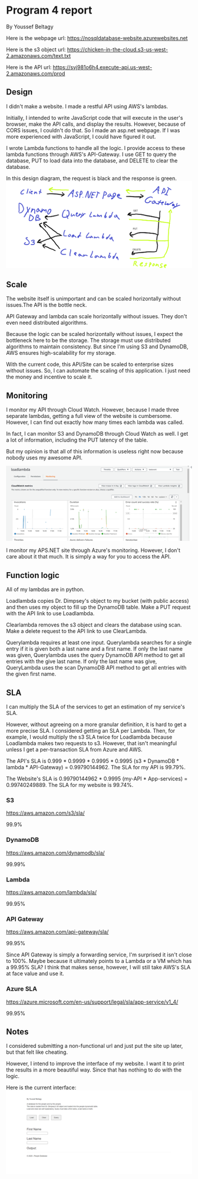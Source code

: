 # Program 4 report

By Youssef Beltagy

Here is the webpage url: https://nosqldatabase-website.azurewebsites.net

Here is the s3 object url: https://chicken-in-the-cloud.s3-us-west-2.amazonaws.com/text.txt

Here is the API url: https://svj981o6h4.execute-api.us-west-2.amazonaws.com/prod


## Design

I didn't make a website. I made a restful API using AWS's lambdas.

Initially, I intended to write JavaScript code that will execute in the user's browser, make the API calls, and display the results. However, because of CORS issues, I couldn't do that. So I made an asp.net webpage. If I was more experienced with JavaScript, I could have figured it out.

I wrote Lambda functions to handle all the logic. I provide access to these lambda functions through AWS's API-Gateway. I use GET to query the database, PUT to load data into the database, and DELETE to clear the database.

In this design diagram, the request is black and the response is green.
![](design.png)

## Scale

The website itself is unimportant and can be scaled horizontally without issues.The API is the bottle neck.

API Gateway and lambda can scale horizontally without issues. They don't even need distributed algorithms.

Because the logic can be scaled horizontally without issues, I expect the bottleneck here to be the storage. The storage must use distributed algorithms to maintain consistency. But since I'm using S3 and DynamoDB, AWS ensures high-scalability for my storage.

With the current code, this API/Site can be scaled to enterprise sizes without issues. So, I can automate the scaling of this application. I just need the money and incentive to scale it.

## Monitoring

I monitor my API through Cloud Watch. However, because I made three separate lambdas, getting a full view of the website is cumbersome. However, I can find out exactly how many times each lambda was called.

In fact, I can monitor S3 and DynamoDB through Cloud Watch as well. I get a lot of information, including the PUT latency of the table.

But my opinion is that all of this information is useless right now because nobody uses my awesome API.

![](cloudwatch.PNG)



I monitor my APS.NET site through Azure's monitoring. However, I don't care about it that much. It is simply a way for you to access the API.

## Function logic

All of my lambdas are in python.

Loadlambda copies Dr. Dimpsey's object to my bucket (with public access) and then uses my object to fill up the DynamoDB table. Make a PUT request with the API link to use Loadlambda.

Clearlambda removes the s3 object and clears the database using scan. Make a delete request to the API link to use ClearLambda.

Querylambda requires at least one input. Querylambda searches for a single entry if it is given both a last name and a first name. If only the last name was given, Querylambda uses the query DynamoDB API method to get all entries with the give last name. If only the last name was give, QueryLambda uses the scan DynamoDB API method to get all entries with the given first name.

## SLA

I can multiply the SLA of the services to get an estimation of my service's SLA.

However, without agreeing on a more granular definition, it is hard to get a more precise SLA. I considered getting an SLA per Lambda. Then, for example, I would multiply the s3 SLA twice for Loadlambda because Loadlambda makes two requests to s3. However, that isn't meaningful unless I get a per-transaction SLA from Azure and AWS.

The API's SLA is 0.999 \* 0.9999 \* 0.9995 \* 0.9995 (s3 \* DynamoDB \* lambda \* API-Gateway) = 0.99790144962. The SLA for my API is 99.79%.

The Website's SLA is 0.99790144962 * 0.9995 (my-API \* App-services) = 0.99740249889. The SLA for my website is 99.74%.

### S3

https://aws.amazon.com/s3/sla/

99.9%

### DynamoDB

https://aws.amazon.com/dynamodb/sla/

99.99%

### Lambda

https://aws.amazon.com/lambda/sla/

99.95%

### API Gateway

https://aws.amazon.com/api-gateway/sla/

99.95%

Since API Gateway is simply a forwarding service, I'm surprised it isn't close to 100%. Maybe because it ultimately points to a Lambda or a VM which has a 99.95% SLA? I think that makes sense, however, I will still take AWS's SLA at face value and use it.

### Azure SLA
https://azure.microsoft.com/en-us/support/legal/sla/app-service/v1_4/

99.95%

## Notes

I considered submitting a non-functional url and just put the site up later, but that felt like cheating.

However, I intend to improve the interface of my website. I want it to print the results in a more beautiful way. Since that has nothing to do with the logic.

Here is the current interface:
![](webpage.PNG)